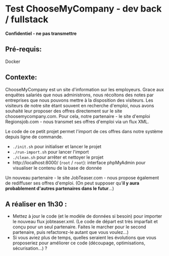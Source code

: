# Test ChooseMyCompany - dev back / fullstack #

**Confidentiel - ne pas transmettre**


Pré-requis:
---
Docker


Contexte:
---
ChooseMyCompany est un site d'information sur les employeurs.
Grace aux enquêtes salariés que nous administrons, nous récoltons des notes par entreprises que nous pouvons mettre à la disposition des visiteurs.
Les visiteurs de notre site étant souvent en recherche d'emploi, nous avons souhaité leur proposer des offres directement sur le site choosemycompany.com.
Pour cela, notre partenaire - le site d'emploi Regionsjob.com - nous transmet ses offres d'emploi via un flux XML.
 
Le code de ce petit projet permet l'import de ces offres dans notre système depuis ligne de commande.
- `./init.sh` pour initialiser et lancer le projet
- `./run-import.sh` pour lancer l'import
- `./clean.sh` pour arrêter et nettoyer le projet
- http://localhost:8000/ (`root` / `root`): interface phpMyAdmin pour visualiser le contenu de la base de donnée

Un nouveau partenaire - le site JobTeaser.com - nous propose également de rediffuser ses offres d'emploi.
(On peut supposer qu'**il y aura probablement d'autres partenaires dans le futur**…)


A réaliser en 1h30 :
---
- Mettez à jour le code (et le modèle de données si besoin) pour importer le nouveau flux jobteaser.xml.
(Le code de départ est très imparfait et conçu pour un seul partenaire. Faites le marcher pour le second partenaire, puis refactorez-le autant que vous voulez...)
- Si vous aviez plus de temps, quelles seraient les évolutions que vous proposeriez pour améliorer ce code (découpage, optimisations, sécurisation...) ?
